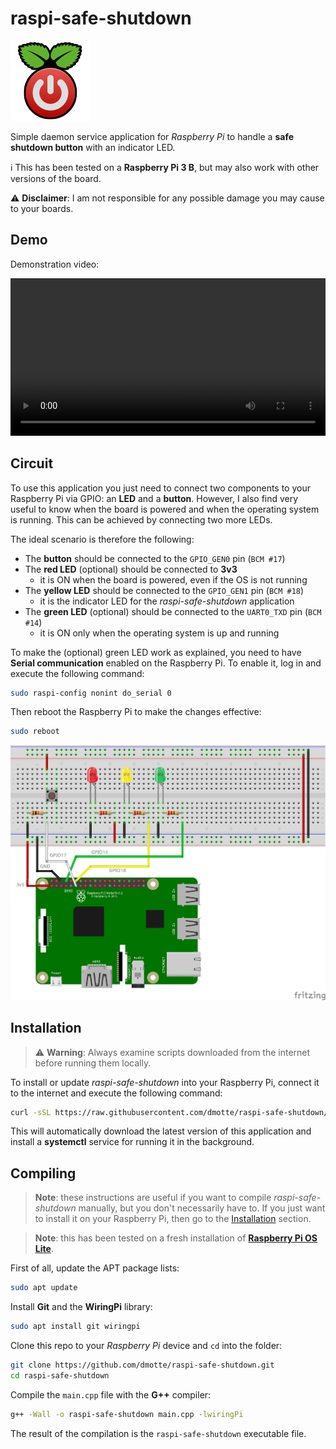 # raspi-safe-shutdown

![](icon-128.png)

Simple daemon service application for *Raspberry Pi* to handle a **safe shutdown button** with an indicator LED.

:information_source: This has been tested on a **Raspberry Pi 3 B**, but may also work with other versions of the board.

:warning: **Disclaimer**: I am not responsible for any possible damage you may cause to your boards.

## Demo

Demonstration video:

<video width="100%" controls>
    <source src="demo.mp4">
    <a href="https://dmotte.github.io/raspi-safe-shutdown/#demo" target="_blank">Watch it on GitHub Pages</a>
</video>

## Circuit

To use this application you just need to connect two components to your Raspberry Pi via GPIO: an **LED** and a **button**. However, I also find very useful to know when the board is powered and when the operating system is running. This can be achieved by connecting two more LEDs.

The ideal scenario is therefore the following:

- The **button** should be connected to the `GPIO_GEN0` pin (`BCM #17`)
- The **red LED** (optional) should be connected to **3v3**
  - it is ON when the board is powered, even if the OS is not running
- The **yellow LED** should be connected to the `GPIO_GEN1` pin (`BCM #18`)
  - it is the indicator LED for the *raspi-safe-shutdown* application
- The **green LED** (optional) should be connected to the `UART0_TXD` pin (`BCM #14`)
  - it is ON only when the operating system is up and running

To make the (optional) green LED work as explained, you need to have **Serial communication** enabled on the Raspberry Pi. To enable it, log in and execute the following command:

```bash
sudo raspi-config nonint do_serial 0
```

Then reboot the Raspberry Pi to make the changes effective:

```bash
sudo reboot
```

![Circuit diagram](circuit_bb.png)

## Installation

> :warning: **Warning**: Always examine scripts downloaded from the internet before running them locally.

To install or update *raspi-safe-shutdown* into your Raspberry Pi, connect it to the internet and execute the following command:

```bash
curl -sSL https://raw.githubusercontent.com/dmotte/raspi-safe-shutdown/main/get.sh | sudo bash
```

This will automatically download the latest version of this application and install a **systemctl** service for running it in the background.

## Compiling

> **Note**: these instructions are useful if you want to compile *raspi-safe-shutdown* manually, but you don't necessarily have to. If you just want to install it on your Raspberry Pi, then go to the [Installation](#installation) section.

> **Note**: this has been tested on a fresh installation of [**Raspberry Pi OS Lite**](https://www.raspberrypi.org/software/operating-systems/).

First of all, update the APT package lists:

```bash
sudo apt update
```

Install **Git** and the **WiringPi** library:

```bash
sudo apt install git wiringpi
```

Clone this repo to your *Raspberry Pi* device and `cd` into the folder:

```bash
git clone https://github.com/dmotte/raspi-safe-shutdown.git
cd raspi-safe-shutdown
```

Compile the `main.cpp` file with the **G++** compiler:

```bash
g++ -Wall -o raspi-safe-shutdown main.cpp -lwiringPi
```

The result of the compilation is the `raspi-safe-shutdown` executable file.

